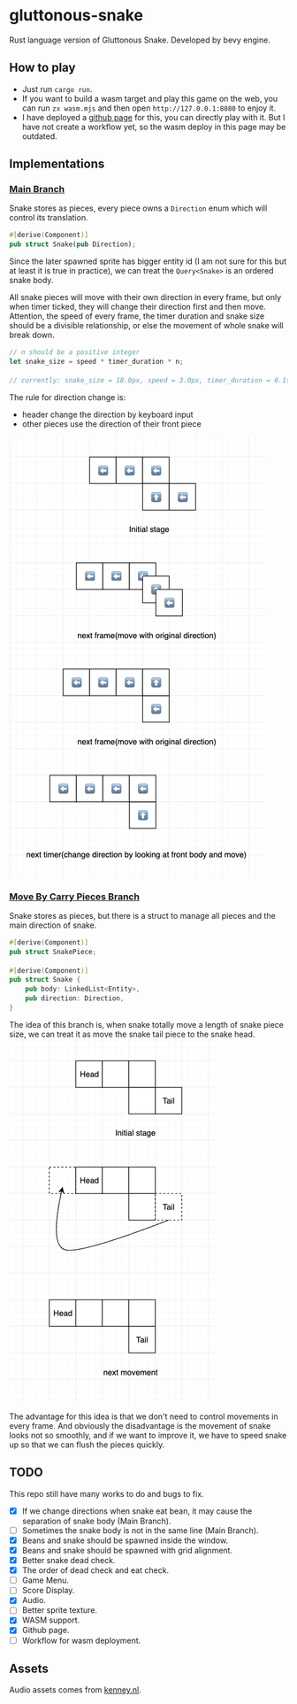 # gluttonous-snake

Rust language version of Gluttonous Snake. Developed by bevy engine.

## How to play

- Just run `cargo run`.
- If you want to build a wasm target and play this game on the web, you can run `zx wasm.mjs` and then open `http://127.0.0.1:8080` to enjoy it.
- I have deployed a [github page](https://sasakiyori.github.io/gluttonous-snake/) for this, you can directly play with it. But I have not create a workflow yet, so the wasm deploy in this page may be outdated.


## Implementations

### [Main Branch](https://github.com/sasakiyori/gluttonous-snake/tree/main)

Snake stores as pieces, every piece owns a `Direction` enum which will control its translation.

```rust
#[derive(Component)]
pub struct Snake(pub Direction);
```

Since the later spawned sprite has bigger entity id (I am not sure for this but at least it is true in practice), we can treat the `Query<Snake>` is an ordered snake body.  

All snake pieces will move with their own direction in every frame, but only when timer ticked, they will change their direction first and then move. Attention, the speed of every frame, the timer duration and snake size should be a divisible relationship, or else the movement of whole snake will break down.

```rust
// n should be a positive integer
let snake_size = speed * timer_duration * n;

// currently: snake_size = 18.0px, speed = 3.0px, timer_duration = 0.1s, frame = 1/60 s
```

The rule for direction change is:  

- header change the direction by keyboard input
- other pieces use the direction of their front piece

![snake move](doc/m1.png)

### [Move By Carry Pieces Branch](https://github.com/sasakiyori/gluttonous-snake/tree/move_by_carry_pieces)

Snake stores as pieces, but there is a struct to manage all pieces and the main direction of snake.

```rust
#[derive(Component)]
pub struct SnakePiece;

#[derive(Component)]
pub struct Snake {
    pub body: LinkedList<Entity>,
    pub direction: Direction,
}
```

The idea of this branch is, when snake totally move a length of snake piece size, we can treat it as move the snake tail piece to the snake head.  
![snake move](doc/m2.png)

The advantage for this idea is that we don't need to control movements in every frame. And obviously the disadvantage is the movement of snake looks not so smoothly, and if we want to improve it, we have to speed snake up so that we can flush the pieces quickly.

## TODO

This repo still have many works to do and bugs to fix.

- [x] If we change directions when snake eat bean, it may cause the separation of snake body (Main Branch).
- [ ] Sometimes the snake body is not in the same line (Main Branch).
- [x] Beans and snake should be spawned inside the window.
- [x] Beans and snake should be spawned with grid alignment.
- [x] Better snake dead check.
- [x] The order of dead check and eat check.
- [ ] Game Menu.
- [ ] Score Display.
- [x] Audio.
- [ ] Better sprite texture.
- [x] WASM support.
- [x] Github page.
- [ ] Workflow for wasm deployment.

## Assets

Audio assets comes from [kenney.nl](https://www.kenney.nl/assets/impact-sounds).
